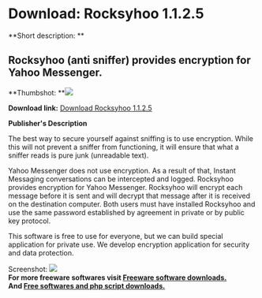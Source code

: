 # Download: Rocksyhoo 1.1.2.5

**Short description: **

## Rocksyhoo (anti sniffer) provides encryption for Yahoo Messenger.

  
**Thumbshot: **![](http://www.freewarefiles.com/screenshot/rocksyhoo1125_md.gif)   
  
**Download link:** [Download Rocksyhoo 1.1.2.5](http://freesoftwares.boysofts.com/Rocksyhoo_program_35071.html)  
  

**Publisher's Description**  
  

The best way to secure yourself against sniffing is to use encryption. While
this will not prevent a sniffer from functioning, it will ensure that what a
sniffer reads is pure junk (unreadable text).

Yahoo Messenger does not use encryption. As a result of that, Instant
Messaging conversations can be intercepted and logged. Rocksyhoo provides
encryption for Yahoo Messenger. Rocksyhoo will encrypt each message before it
is sent and will decrypt that message after it is received on the destination
computer. Both users must have installed Rocksyhoo and use the same password
established by agreement in private or by public key protocol.

This software is free to use for everyone, but we can build special
application for private use. We develop encryption application for security
and data protection.

  
  
Screenshot: ![](http://www.freewarefiles.com/screenshot/rocksyhoo1125.gif)  
**For more freeware softwares visit [Freeware software downloads.](http://freesoftwares.boysofts.com/)**   
**And [Free softwares and php script downloads.](http://www.boysofts.com/)**

